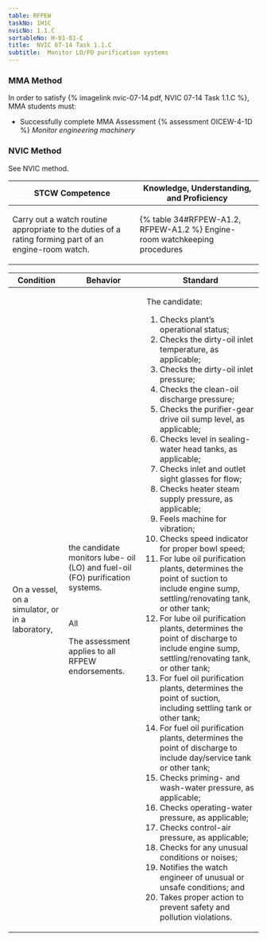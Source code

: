 ```yaml
---
table: RFPEW
taskNo: 1H1C
nvicNo: 1.1.C 
sortableNo: H-01-01-C
title:  NVIC 07-14 Task 1.1.C
subtitle:  Monitor LO/FO purification systems
---
```



### MMA Method

In order to satisfy  {% imagelink nvic-07-14.pdf, NVIC 07-14 Task 1.1.C %}, MMA students must:

* Successfully complete MMA Assessment {% assessment OICEW-4-1D %} *Monitor engineering machinery*


### NVIC Method

<a onclick="togglevisibility('nvic_methods')" >See NVIC method.</a>

<div id='nvic_methods' class='hide'>

<table>
<thead>
<tr>
<th class='forty'> STCW Competence </th>
<th class='sixty'> Knowledge, Understanding, and Proficiency </th>
</tr>
</thead>




<tbody>
<tr><td markdown='1'>

Carry out a watch routine appropriate to the duties of a rating forming part of an engine-room watch.

</td><td markdown='1'>

{% table 34#RFPEW-A1.2, RFPEW-A1.2 %} Engine-room watchkeeping procedures

</td></tr>


</tbody>
</table>


<table>
<thead>
<tr><th class='twenty'>  Condition </th><th class='twenty'> Behavior </th><th  class='sixty'>Standard </th></tr>
</thead>
<tbody >



<tr><td markdown='1'>

On a vessel, on a simulator, or in a laboratory,

</td><td markdown='1'>

the candidate monitors lube- oil (LO) and fuel-oil (FO) purification systems.

<br>

<div class="tooltip" markdown='1'>

All

The assessment applies to all RFPEW endorsements.

</div>


</td><td markdown='1'>

The candidate:

1. Checks plant’s operational status;
2. Checks the dirty-oil inlet temperature, as applicable;
3. Checks the dirty-oil inlet pressure;
4. Checks the clean-oil discharge pressure;
5. Checks the purifier-gear drive oil sump level, as applicable;
6. Checks level in sealing-water head tanks, as applicable;
7. Checks inlet and outlet sight glasses for flow;
8. Checks heater steam supply pressure, as applicable;
9. Feels machine for vibration;
10. Checks speed indicator for proper bowl speed;
11. For lube oil purification plants, determines the point of suction to include engine sump, settling/renovating tank, or other tank;
12. For lube oil purification plants, determines the point of discharge to include engine sump, settling/renovating tank, or other tank;
13. For fuel oil purification plants, determines the point of suction, including settling tank or other tank;
14. For fuel oil purification plants, determines the point of discharge to include day/service tank or other tank;
15. Checks priming- and wash-water pressure, as applicable;
16. Checks operating-water pressure, as applicable;
17. Checks control-air pressure, as applicable;
18. Checks for any unusual conditions or noises;
19. Notifies the watch engineer of unusual or unsafe conditions; and
20. Takes proper action to prevent safety and pollution violations.

</td></tr>
</tbody>
</table>
</div>
